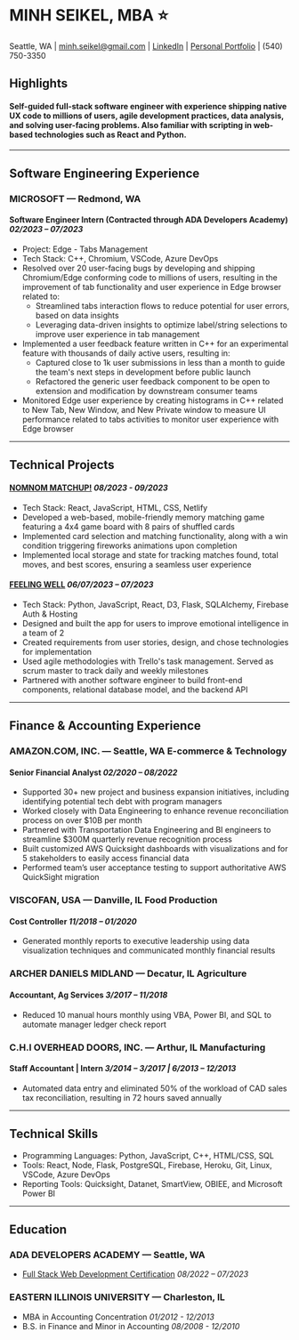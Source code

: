 
# MINH SEIKEL, MBA ⭐️

Seattle, WA | [minh.seikel@gmail.com](mailto:minh.seikel@gmail.com) | [LinkedIn](https://www.linkedin.com/in/minh-seikel/) | [Personal Portfolio](https://www.yourportfolio.com) | (540) 750-3350

## Highlights

#### Self-guided full-stack software engineer with experience shipping native UX code to millions of users, agile development practices, data analysis, and solving user-facing problems. Also familiar with scripting in web-based technologies such as React and Python.
---
## Software Engineering Experience

### MICROSOFT — Redmond, WA
#### Software Engineer Intern (Contracted through ADA Developers Academy) *02/2023 – 07/2023*
- Project: Edge - Tabs Management
- Tech Stack: C++, Chromium, VSCode, Azure DevOps
- Resolved over 20 user-facing bugs by developing and shipping Chromium/Edge conforming code to millions of users, resulting in the improvement of tab functionality and user experience in Edge browser related to:
  - Streamlined tabs interaction flows to reduce potential for user errors, based on data insights
  - Leveraging data-driven insights to optimize label/string selections to improve user experience in tab management
- Implemented a user feedback feature written in C++ for an experimental feature with thousands of daily active users, resulting in:
  - Captured close to 1k user submissions in less than a month to guide the team's next steps in development before public launch
  - Refactored the generic user feedback component to be open to extension and modification by downstream consumer teams
- Monitored Edge user experience by creating histograms in C++ related to New Tab, New Window, and New Private window to measure UI performance related to tabs activities to monitor user experience with Edge browser
---
## Technical Projects

#### [NOMNOM MATCHUP!](https://nomnom-matchup.netlify.app/) *08/2023 - 09/2023*
- Tech Stack: React, JavaScript, HTML, CSS, Netlify
- Developed a web-based, mobile-friendly memory matching game featuring a 4x4 game board with 8 pairs of shuffled cards
- Implemented card selection and matching functionality, along with a win condition triggering fireworks animations upon completion
- Implemented local storage and state for tracking matches found, total moves, and best scores, ensuring a seamless user experience

#### [FEELING WELL](https://youtu.be/vvlEZZYfe6o) *06/07/2023 – 07/2023*
- Tech Stack: Python, JavaScript, React, D3, Flask, SQLAlchemy, Firebase Auth & Hosting
- Designed and built the app for users to improve emotional intelligence in a team of 2
- Created requirements from user stories, design, and chose technologies for implementation
- Used agile methodologies with Trello's task management. Served as scrum master to track daily and weekly milestones
- Partnered with another software engineer to build front-end components, relational database model, and the backend API
---
## Finance & Accounting Experience

### AMAZON.COM, INC. — Seattle, WA E-commerce & Technology
#### Senior Financial Analyst *02/2020 – 08/2022*
- Supported 30+ new project and business expansion initiatives, including identifying potential tech debt with program managers
- Worked closely with Data Engineering to enhance revenue reconciliation process on over $10B per month
- Partnered with Transportation Data Engineering and BI engineers to streamline $300M quarterly revenue recognition process
- Built customized AWS Quicksight dashboards with visualizations and for 5 stakeholders to easily access financial data
- Performed team’s user acceptance testing to support authoritative AWS QuickSight migration

### VISCOFAN, USA — Danville, IL Food Production
#### Cost Controller *11/2018 – 01/2020*
- Generated monthly reports to executive leadership using data visualization techniques and communicated monthly financial results

### ARCHER DANIELS MIDLAND — Decatur, IL Agriculture
#### Accountant, Ag Services *3/2017 – 11/2018*
- Reduced 10 manual hours monthly using VBA, Power BI, and SQL to automate manager ledger check report

### C.H.I OVERHEAD DOORS, INC. — Arthur, IL Manufacturing
#### Staff Accountant | Intern *3/2014 – 3/2017 | 6/2013 – 12/2013*
- Automated data entry and eliminated 50% of the workload of CAD sales tax reconciliation, resulting in 72 hours saved annually
---
## Technical Skills

- Programming Languages: Python, JavaScript, C++, HTML/CSS, SQL
- Tools: React, Node, Flask, PostgreSQL, Firebase, Heroku, Git, Linux, VSCode, Azure DevOps
- Reporting Tools: Quicksight, Datanet, SmartView, OBIEE, and Microsoft Power BI
---
## Education

### ADA DEVELOPERS ACADEMY — Seattle, WA
- [Full Stack Web Development Certification](https://certificate.adadevelopersacademy.org/6fb41053-ee85-4162-bd86-4f5d57317e8a) *08/2022 – 07/2023*

### EASTERN ILLINOIS UNIVERSITY — Charleston, IL
- MBA in Accounting Concentration *01/2012 - 12/2013*
- B.S. in Finance and Minor in Accounting *08/2008 - 12/2010*
